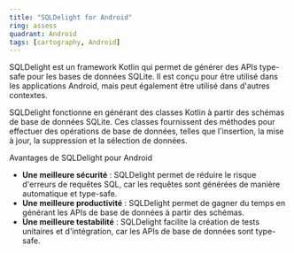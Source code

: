 ```yaml
---
title: "SQLDelight for Android"
ring: assess
quadrant: Android
tags: [cartography, Android]
---
```


<p>SQLDelight est un framework Kotlin qui permet de générer des APIs type-safe pour les bases de données SQLite. Il est conçu pour être utilisé dans les applications Android, mais peut également être utilisé dans d'autres contextes.</p>

<p>SQLDelight fonctionne en générant des classes Kotlin à partir des schémas de base de données SQLite. Ces classes fournissent des méthodes pour effectuer des opérations de base de données, telles que l'insertion, la mise à jour, la suppression et la sélection de données.</p>

<p>Avantages de SQLDelight pour Android</p>

<ul>
<li><b>Une meilleure sécurité</b> : SQLDelight permet de réduire le risque d'erreurs de requêtes SQL, car les requêtes sont générées de manière automatique et type-safe.</li>
<li><b>Une meilleure productivité</b> : SQLDelight permet de gagner du temps en générant les APIs de base de données à partir des schémas.</li>
<li><b>Une meilleure testabilité</b> : SQLDelight facilite la création de tests unitaires et d'intégration, car les APIs de base de données sont type-safe.</li>
</ul>
